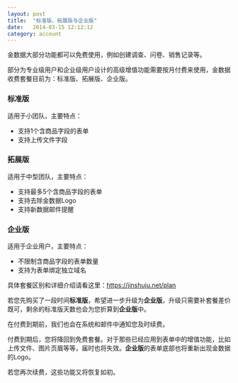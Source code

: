 ```yaml
---
layout: post
title:  "标准版、拓展版与企业版"
date:   2014-03-15 12:12:12
category: account
---
```


金数据大部分功能都可以免费使用，例如创建调查、问卷、销售记录等。

部分为专业级用户和企业级用户设计的高级增值功能需要按月付费来使用，金数据收费套餐目前为：标准版、拓展版、企业版。

### 标准版

   适用于小团队，主要特点：
   
 * 支持1个含商品字段的表单
 * 支持上传文件字段

### 拓展版

   适用于中型团队，主要特点：
   
 * 支持最多5个含商品字段的表单
 * 支持去除金数据Logo
 * 支持新数据邮件提醒

### 企业版

   适用于企业用户，主要特点：
   
 * 不限制含商品字段的表单数量
 * 支持为表单绑定独立域名

具体套餐区别和详细介绍请看这里：https://jinshuju.net/plan

若您先购买了一段时间**标准版**，希望进一步升级为**企业版**，升级只需要补套餐差价既可，剩余的标准版天数也会为您折算到**企业版**中。 

在付费到期前，我们也会在系统和邮件中通知您及时续费。

付费到期后，您将降回到免费套餐。对于那些已经应用到表单中的增值功能，比如上传文件、图片页眉等等，届时也将失效。**企业版**的表单底部也将重新出现金数据的Logo。

若您再次续费，这些功能又将恢复如初。
